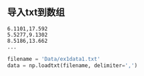 ## 导入txt到数组

```
6.1101,17.592
5.5277,9.1302
8.5186,13.662
...
```



```python
filename = 'Data/ex1data1.txt'
data = np.loadtxt(filename, delimiter=',')
```


